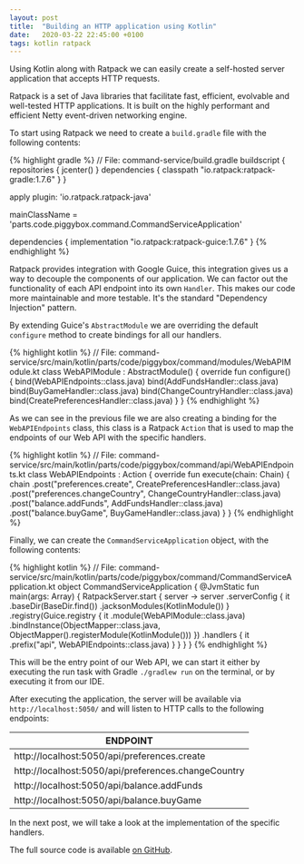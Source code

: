 ```yaml
---
layout: post
title:  "Building an HTTP application using Kotlin"
date:   2020-03-22 22:45:00 +0100
tags: kotlin ratpack
---
```


Using Kotlin along with Ratpack we can easily create a self-hosted server application that accepts HTTP requests. 
 
Ratpack is a set of Java libraries that facilitate fast, efficient, evolvable and well-tested HTTP applications. It is built on the highly performant and efficient Netty event-driven networking engine.

To start using Ratpack we need to create a `build.gradle` file with the following contents:

{% highlight gradle %}
// File: command-service/build.gradle
buildscript {
    repositories {
        jcenter()
    }
    dependencies {
        classpath "io.ratpack:ratpack-gradle:1.7.6"
    }
}

apply plugin: 'io.ratpack.ratpack-java'

mainClassName = 'parts.code.piggybox.command.CommandServiceApplication'

dependencies {
    implementation "io.ratpack:ratpack-guice:1.7.6"
}
{% endhighlight %}

Ratpack provides integration with Google Guice, this integration gives us a way to decouple the components of our application. We can factor out the functionality of each API endpoint into its own `Handler`. This makes our code more maintainable and more testable. It's the standard "Dependency Injection" pattern.

By extending Guice's `AbstractModule` we are overriding the default `configure` method to create bindings for all our handlers.

{% highlight kotlin %}
// File: command-service/src/main/kotlin/parts/code/piggybox/command/modules/WebAPIModule.kt
class WebAPIModule : AbstractModule() {
    override fun configure() {
        bind(WebAPIEndpoints::class.java)
        bind(AddFundsHandler::class.java)
        bind(BuyGameHandler::class.java)
        bind(ChangeCountryHandler::class.java)
        bind(CreatePreferencesHandler::class.java)
    }
}
{% endhighlight %}

As we can see in the previous file we are also creating a binding for the `WebAPIEndpoints` class, this class is a Ratpack `Action` that is used to map the endpoints of our Web API with the specific handlers.

{% highlight kotlin %}
// File: command-service/src/main/kotlin/parts/code/piggybox/command/api/WebAPIEndpoints.kt
class WebAPIEndpoints : Action<Chain> {
    override fun execute(chain: Chain) {
        chain
            .post("preferences.create", CreatePreferencesHandler::class.java)
            .post("preferences.changeCountry", ChangeCountryHandler::class.java)
            .post("balance.addFunds", AddFundsHandler::class.java)
            .post("balance.buyGame", BuyGameHandler::class.java)
    }
}
{% endhighlight %}

Finally, we can create the `CommandServiceApplication` object, with the following contents:

{% highlight kotlin %}
// File: command-service/src/main/kotlin/parts/code/piggybox/command/CommandServiceApplication.kt
object CommandServiceApplication {
    @JvmStatic
    fun main(args: Array<String>) {
        RatpackServer.start { server ->
            server
                .serverConfig {
                    it
                        .baseDir(BaseDir.find())
                        .jacksonModules(KotlinModule())
                }
                .registry(Guice.registry {
                    it
                        .module(WebAPIModule::class.java)
                        .bindInstance(ObjectMapper::class.java, ObjectMapper().registerModule(KotlinModule()))
                })
                .handlers {
                    it
                        .prefix("api", WebAPIEndpoints::class.java)
                }
        }
    }
}
{% endhighlight %}

This will be the entry point of our Web API, we can start it either by executing the run task with Gradle `./gradlew run` on the terminal, or by executing it from our IDE. 

After executing the application, the server will be available via `http://localhost:5050/` and will listen to HTTP calls to the following endpoints:   

| ENDPOINT |
| ------------------------- |
| http://localhost:5050/api/preferences.create |
| http://localhost:5050/api/preferences.changeCountry |
| http://localhost:5050/api/balance.addFunds |
| http://localhost:5050/api/balance.buyGame |           

In the next post, we will take a look at the implementation of the specific handlers.

The full source code is available [on GitHub][github].

[github]: https://github.com/casasprunes/piggybox
